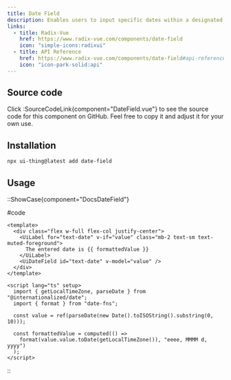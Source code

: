 ```yaml
---
title: Date Field
description: Enables users to input specific dates within a designated field.
links:
  - title: Radix-Vue
    href: https://www.radix-vue.com/components/date-field
    icon: "simple-icons:radixui"
  - title: API Reference
    href: https://www.radix-vue.com/components/date-field#api-reference
    icon: "icon-park-solid:api"
---
```


## Source code

Click :SourceCodeLink{component="DateField.vue"} to see the source code for this component on GitHub. Feel free to copy it and adjust it for your own use.

## Installation

```bash
npx ui-thing@latest add date-field
```

## Usage

::ShowCase{component="DocsDateField"}

#code

```vue [DocsDateField.vue]
<template>
  <div class="flex w-full flex-col justify-center">
    <UiLabel for="text-date" v-if="value" class="mb-2 text-sm text-muted-foreground">
      The entered date is {{ formattedValue }}
    </UiLabel>
    <UiDateField id="text-date" v-model="value" />
  </div>
</template>

<script lang="ts" setup>
  import { getLocalTimeZone, parseDate } from "@internationalized/date";
  import { format } from "date-fns";

  const value = ref(parseDate(new Date().toISOString().substring(0, 10)));

  const formattedValue = computed(() =>
    format(value.value.toDate(getLocalTimeZone()), "eeee, MMMM d, yyyy")
  );
</script>
```

::
